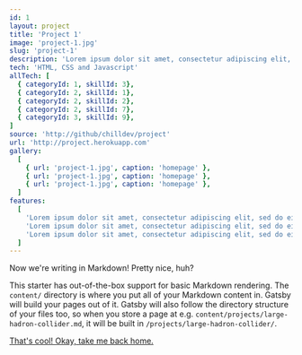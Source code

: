 ```yaml
---
id: 1
layout: project
title: 'Project 1'
image: 'project-1.jpg'
slug: 'project-1'
description: 'Lorem ipsum dolor sit amet, consectetur adipiscing elit, sed do eiusmod tempor incididunt ut labore et dolore magna aliqua. Netus et malesuada fames ac turpis egestas integer eget aliquet.'
tech: 'HTML, CSS and Javascript'
allTech: [
  { categoryId: 1, skillId: 3},
  { categoryId: 2, skillId: 1},
  { categoryId: 2, skillId: 2},
  { categoryId: 2, skillId: 7},
  { categoryId: 3, skillId: 9},
]
source: 'http://github/chilldev/project'
url: 'http://project.herokuapp.com'
gallery:
  [
    { url: 'project-1.jpg', caption: 'homepage' },
    { url: 'project-1.jpg', caption: 'homepage' },
    { url: 'project-1.jpg', caption: 'homepage' },
  ]
features:
  [
    'Lorem ipsum dolor sit amet, consectetur adipiscing elit, sed do eiusmod tempor incididunt ut labore  et dolore magna aliqua. Netus et malesuada fames ac turpis egestas integer eget aliquet. Cursus  euismod quis viverra nibh cras pulvinar mattis nunc.',
    'Lorem ipsum dolor sit amet, consectetur adipiscing elit, sed do eiusmod tempor incididunt ut labore  et dolore magna aliqua. Netus et malesuada fames ac turpis egestas integer eget aliquet. Cursus  euismod quis viverra nibh cras pulvinar mattis nunc.',
    'Lorem ipsum dolor sit amet, consectetur adipiscing elit, sed do eiusmod tempor incididunt ut labore  et dolore magna aliqua. Netus et malesuada fames ac turpis egestas integer eget aliquet. Cursus  euismod quis viverra nibh cras pulvinar mattis nunc.',
  ]
---
```


Now we're writing in Markdown! Pretty nice, huh?

This starter has out-of-the-box support for basic Markdown rendering. The `content/` directory is where you put all of your Markdown content in. Gatsby will build your pages out of it. Gatsby will also follow the directory structure of your files too, so when you store a page at e.g. `content/projects/large-hadron-collider.md`, it will be built in `/projects/large-hadron-collider/`.

[That's cool! Okay, take me back home.](/)
